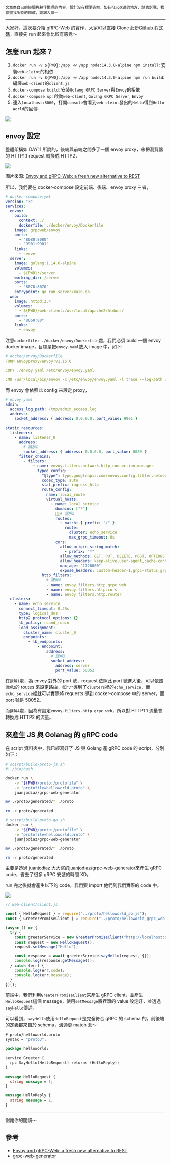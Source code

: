 ```
文章為自己的經驗與夥伴整理的內容，設計沒有標準答案，如有可以改進的地方，請告訴我，我會盡我所能的修改，謝謝大家～
```

---

大家好，這次要介紹 gRPC-Web 的實作，大家可以直接 Clone 此份[Github 程式碼](https://github.com/superj80820/GRPC-Web-Simple-Demo)，直接先 run 起來會比較有感覺～

## 怎麼 run 起來？

1. `docker run -v ${PWD}:/app -w /app node:14.3.0-alpine npm install`: 安裝`web-cleint`的相依
2. `docker run -v ${PWD}:/app -w /app node:14.3.0-alpine npm run build`: 編譯`web-client`的`client.js`
3. `docker-compose build`: 安裝`Golang GRPC Server`與`Envoy`的相依
4. `docker-compose up`: 啟動`web-client`, `Golang GRPC Server`, `Envoy`
5. 連入`localhost:8060`，打開`console`會看到`web-cleint`發出的`Hello`得到`Hello World`的回傳

![](https://imgur.com/0GmF7QJ.jpg)

## envoy 設定

整體架構如 DAY11 所說的，後端與前端之間多了一個 envoy proxy，來把瀏覽器的 HTTP1.1 request 轉換成 HTTP2，

![](https://i.imgur.com/pJDltYR.png)

圖片來源: [Envoy and gRPC-Web: a fresh new alternative to REST](https://blog.envoyproxy.io/envoy-and-grpc-web-a-fresh-new-alternative-to-rest-6504ce7eb880)

所以，我們要在 docker-compose 設定前端、後端、envoy proxy 三者，

```yaml
# docker-compose.yml
version: "3"
services:
  envoy:
    build:
      context: ./
      dockerfile: ./docker/envoy/Dockerfile
    image: grpcweb/envoy
    ports:
      - "8080:8080"
      - "9901:9901"
    links:
      - server
  server:
    image: golang:1.14.6-alpine
    volumes:
      - ${PWD}:/server
    working_dir: /server
    ports:
      - "8070:8070"
    entrypoint: go run server/main.go
  web:
    image: httpd:2.4
    volumes:
      - ${PWD}/web-client:/usr/local/apache2/htdocs/
    ports:
      - "8060:80"
    links:
      - envoy
```

注意`dockerfile: ./docker/envoy/Dockerfile`處，我們必須 build 一個 envoy docker image，目標是把`envoy.yaml`放入 image 中，如下:

```yaml
# docker/envoy/Dockerfile
FROM envoyproxy/envoy:v1.15.0

COPY ./envoy.yaml /etc/envoy/envoy.yaml

CMD /usr/local/bin/envoy -c /etc/envoy/envoy.yaml -l trace --log-path /tmp/envoy_info.log
```

而 envoy 會依照此 config 來設定 proxy，

```yaml
# envoy.yaml
admin:
  access_log_path: /tmp/admin_access.log
  address:
    socket_address: { address: 0.0.0.0, port_value: 9901 }

static_resources:
  listeners:
    - name: listener_0
      address:
        # 講解1
        socket_address: { address: 0.0.0.0, port_value: 8080 }
      filter_chains:
        - filters:
            - name: envoy.filters.network.http_connection_manager
              typed_config:
                "@type": type.googleapis.com/envoy.config.filter.network.http_connection_manager.v2.HttpConnectionManager
                codec_type: auto
                stat_prefix: ingress_http
                route_config:
                  name: local_route
                  virtual_hosts:
                    - name: local_service
                      domains: ["*"]
                      # 講解2
                      routes:
                        - match: { prefix: "/" }
                          route:
                            cluster: echo_service
                            max_grpc_timeout: 0s
                      cors:
                        allow_origin_string_match:
                          - prefix: "*"
                        allow_methods: GET, PUT, DELETE, POST, OPTIONS
                        allow_headers: keep-alive,user-agent,cache-control,content-type,content-transfer-encoding,custom-header-1,x-accept-content-transfer-encoding,x-accept-response-streaming,x-user-agent,x-grpc-web,grpc-timeout
                        max_age: "1728000"
                        expose_headers: custom-header-1,grpc-status,grpc-message
                http_filters:
                  # 講解4
                  - name: envoy.filters.http.grpc_web
                  - name: envoy.filters.http.cors
                  - name: envoy.filters.http.router
  clusters:
    - name: echo_service
      connect_timeout: 0.25s
      type: logical_dns
      http2_protocol_options: {}
      lb_policy: round_robin
      load_assignment:
        cluster_name: cluster_0
        endpoints:
          - lb_endpoints:
              - endpoint:
                  address:
                    # 講解3
                    socket_address:
                      address: server
                      port_value: 50052
```

在`講解1`處，為 envoy 對外的 port 號，request 依照此 port 號進入後，可以依照`講解2`的 routes 來設定路由，如`"/"`導到了`clusters`裡的`echo_service`，而`echo_service`裡就可以實際將 requests 導到 docker-compose 中的 server，而 port 號是 50052。

而`講解4`處，因為有設定`envoy.filters.http.grpc_web`，所以對 HTTP1.1 流量會轉換成 HTTP2 的流量。

## 來產生 JS 與 Golanag 的 gRPC code

在 script 資料夾中，我已經寫好了 JS 與 Golang 產 gRPC code 的 script，分別如下：

```bash
# scirpt/build-proto-js.sh
#! /bin/bash

docker run \
    -v "${PWD}/proto:/protofile" \
    -e "protofile=helloworld.proto" \
    juanjodiaz/grpc-web-generator

mv ./proto/generated/* ./proto

rm -r proto/generated
```

```bash
# scirpt/build-proto-go.sh
docker run \
    -v "${PWD}/proto:/protofile" \
    -e "protofile=helloworld.proto" \
    juanjodiaz/grpc-web-generator

mv ./proto/generated/* ./proto

rm -r proto/generated
```

主要是透過 juanjodiaz 大大寫的[juanjodiaz/grpc-web-generator](https://github.com/juanjoDiaz/grpc-web-generator)來產生 gRPC code，省去了很多 gRPC 安裝的時間 XD。

run 完之後就會產生以下的 code，我們要 import 他們到我們實際的 code 中。

![](https://i.imgur.com/otM2XRI.png)

```javascript
// web-client/client.js

const { HelloRequest } = require("../proto/helloworld_pb.js");
const { GreeterPromiseClient } = require("../proto/helloworld_grpc_web_pb.js");

(async () => {
  try {
    const greeterService = new GreeterPromiseClient("http://localhost:8080");
    const request = new HelloRequest();
    request.setMessage("Hello");

    const response = await greeterService.sayHello(request, {});
    console.log(response.getMessage());
  } catch (err) {
    console.log(err.code);
    console.log(err.message);
  }
})();
```

前端中，我們利用`GreeterPromiseClient`來產生 gRPC client，並產生`HelloRequest`這個 message，使用`setMessage`將裡頭的 value 設定好，並透過`sayHello`傳送。

可以看到，`sayHello`使用`HelloRequest`是完全符合 gRPC 的 schema 的，前後端的定義都來自於 schema，溝通更 match 惹～

```proto
# proto/helloworld.proto
syntax = "proto3";

package helloworld;

service Greeter {
  rpc SayHello(HelloRequest) returns (HelloReply);
}

message HelloRequest {
  string message = 1;
}

message HelloReply {
  string message = 1;
}
```

---

謝謝你的閱讀～

## 參考

- [Envoy and gRPC-Web: a fresh new alternative to REST](https://blog.envoyproxy.io/envoy-and-grpc-web-a-fresh-new-alternative-to-rest-6504ce7eb880)
- [grpc-web-generator](https://github.com/juanjoDiaz/grpc-web-generator)

